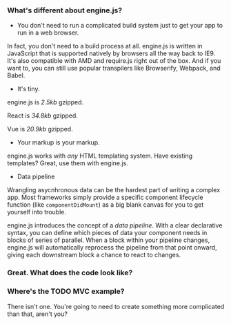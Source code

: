 ### What's different about engine.js?

+ You don't need to run a complicated build system just to get your app to run in a web browser.

In fact, you don't need to a build process at all. engine.js is written in JavaScript that is supported natively by browsers all the way back to IE9. It's also compatible with AMD and require.js right out of the box. And if you want to, you can still use popular transpilers like Browserify, Webpack, and Babel.

+ It's tiny.

engine.js is _2.5kb_ gzipped.

React is _34.8kb_ gzipped.

Vue is _20.9kb_ gzipped.

+ Your markup is your markup.

engine.js works with _any_ HTML templating system. Have existing templates? Great, use them with engine.js.

+ Data pipeline

Wrangling asycnhronous data can be the hardest part of writing a complex app.  Most frameworks simply provide a specific component lifecycle function (like `componentDidMount`) as a big blank canvas for you to get yourself into trouble.

engine.js introduces the concept of a _data pipeline_. With a clear declarative syntax, you can define which pieces of data your component needs in blocks of series of parallel. When a block within your pipeline changes, engine.js will automatically reprocess the pipeline from that point onward, giving each downstream block a chance to react to changes.

### Great. What does the code look like?

### Where's the TODO MVC example?

There isn't one.  You're going to need to create something more complicated than that, aren't you?
